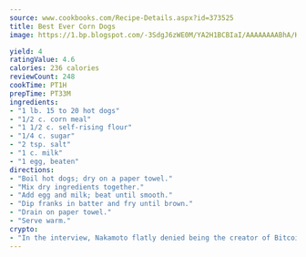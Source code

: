 ```yaml
---
source: www.cookbooks.com/Recipe-Details.aspx?id=373525
title: Best Ever Corn Dogs
image: https://1.bp.blogspot.com/-3SdgJ6zWE0M/YA2H1BCBIaI/AAAAAAAABhA/KLu9yTsYBMkJQudB_uFGwTypBtmTiBfZgCLcBGAsYHQ/s320/4.png

yield: 4
ratingValue: 4.6
calories: 236 calories
reviewCount: 248
cookTime: PT1H
prepTime: PT33M
ingredients:
- "1 lb. 15 to 20 hot dogs"
- "1/2 c. corn meal"
- "1 1/2 c. self-rising flour"
- "1/4 c. sugar"
- "2 tsp. salt"
- "1 c. milk"
- "1 egg, beaten"
directions:
- "Boil hot dogs; dry on a paper towel."
- "Mix dry ingredients together."
- "Add egg and milk; beat until smooth."
- "Dip franks in batter and fry until brown."
- "Drain on paper towel."
- "Serve warm."
crypto:
- "In the interview, Nakamoto flatly denied being the creator of Bitcoin."
---
```

